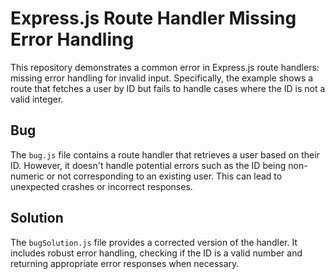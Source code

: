 # Express.js Route Handler Missing Error Handling
This repository demonstrates a common error in Express.js route handlers:  missing error handling for invalid input. Specifically, the example shows a route that fetches a user by ID but fails to handle cases where the ID is not a valid integer.

## Bug
The `bug.js` file contains a route handler that retrieves a user based on their ID.  However, it doesn't handle potential errors such as the ID being non-numeric or not corresponding to an existing user.  This can lead to unexpected crashes or incorrect responses.

## Solution
The `bugSolution.js` file provides a corrected version of the handler. It includes robust error handling, checking if the ID is a valid number and returning appropriate error responses when necessary.